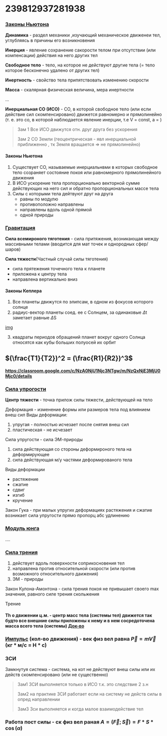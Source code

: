 # 239812937281938




### [Законы Ньютона](https://classroom.google.com/c/NzA0NjU1Njc3NTgw/m/NzQwMDc4MzQ1MzQw/details) 

**Динамика** - раздел механики ,изучающий механическое движенеи тел, углубляясь в причины его возникновения

**Инерция** - явление сохранение сакорости телом при отсутствии (или компенсации) действия на него других тел

**Свободное тело** - тело, на которое не действуют другие тела (= тело которое бесконечно удалено от других тел)


**Инертность** - свойство тела припятствовать изменению скорости


**Масса** - скалярная физическая величина, мера инертности

...

**Инерциальная СО (ИСО)** - СО, в которой свободное тело (или если действие сил скомпенсировано) движется равномерно и прямолинейно (т. е. это со, в которой наблюдается явление инерции, т.е V = const, a = )
 
> Зам 1 Все ИСО движутся отн. друг друга без ускорения
> 
>  Зам 2 СО Земли (геоцентрическая - явл инерциальной
>  приближенно , тк Земля вращается => не прямолинейно)


#### Законы Ньютона 
1. Существует СО, называемые инерциальнвми в которых свободное тело  созраняет состояние покоя или равномерного прямолинейного движения 
2. В ИСО ускорение тела пропорционально векторной сумме действующих на него сил и обратно пропорциональных массе тела
3.  Силы с которыми тела дейтвуют друг на друга 
	- равны по модулю 
	- противоположно направлены 
	- направлены вдоль одной прямой 
	- одной природы



### [Гравитация](https://classroom.google.com/c/NzA0NjU1Njc3NTgw/m/Njg3Mjc3OTEzNjI0/details)


**Сила всемироного тяготения** - сила притяжения, возникающая между массивными телами (вводится для мат точек и однородных сфер/шаров)



**Сила тяжести**(Частный случай силы тяготения)
- сила прятежения точечного тела к планете
- приложена к центру тела 
- направлена вертикально вниз


#### Законы Кеплера 
  1. Все планеты движутся по элипсам, в одном из фокусов которого солнце 
  2. радиус-вектор планеты соед. ее с Солнцем, за одинаковые $\Delta$t заметает равные $\Delta$S 


[img](img.png)


3. квадраты периодов обращений планет вокруг одного Солнца относятся как кубы больших полуосей их орбит 
## $(\frac{T1}{T2})^2 = (\frac{R1}{R2})^3$



#### https://classroom.google.com/c/NzA0NjU1Njc3NTgw/m/NzQxNjE3MjU0Mjc0/details



### [Сила упрогости](https://classroom.google.com/c/NzA0NjU1Njc3NTgw/m/Njg3NDAxMDg2Nzc5/details)

**Центр тяжести** - точка прилож силы тяжести, действующей на тело



Деформация - изменение формы или размеров тела под влиянием внеш сил
Виды деформации:
1. упругая - полностью исчезает после снятия внеш сил
2. пластическая - не исчезает

Сила упругости - сила ЭМ-природы 
1. сила действующая со стороны деформироного тела на деформирующее
2. сила действующая м/у частями деформированого тела

Виды деформации
- растяжение 
- сжатие
- сдвиг
- изгиб
- кручение

Закон Гука - при малых упругих деформациях растяжения и сжатие возникает сила упругости прямо пропорц абс удлинению


###  [Модуль юнга](https://classroom.google.com/c/NzA0NjU1Njc3NTgw/m/NzQyNjkzNDUxNzgw/details)

....


### [Сила трения](https://classroom.google.com/c/NzA0NjU1Njc3NTgw/m/Njg3NTg3MTY5NTQy/details)

1. действует вдоль поверхности соприкосновения тел
2. направлена против относительной скорости (или против возможного относительного даижения)
3. ЭМ - природы


Закон Кулона-Амонтона - сила трения покоя не привышает своего max значения, равного силе трения скольжения 


Трение 

#### Th о движении ц.м. - центр масс тела (системы тел) движется так будто все внешние силы приложены к нему и в нем сосредоточена масса всего тела (системы) [Док-во](https://classroom.google.com/c/NzA0NjU1Njc3NTgw/m/NzUwMTUzMjA5MDM2/details) 


### [Импульс](https://classroom.google.com/c/NzA0NjU1Njc3NTgw/m/NzU0MDQ3MDkzMjk5/details) (кол-во движения) - век физ вел равна  $\vec{P} = m\vec{V}$ (кг * м/с = Н * с)



### ЗСИ 

Замкнутуя система - система, на кот не действуют внеш силы или их действ скомпенсировано (или не существенно)

> Зам1 ЗСИ выполняется только в ИСО т.к. это следствие 2 з.н
>
> Зам2 на практике ЗСИ работает если на систему не действ силы в опред направлении
> 
> Зам3 Зси выполняется и когда малое взаимодействие тел



### Работа пост силы - ск физ вел раная $A = (\vec{F}; \vec{S}) = F * S * \cos(\alpha)$
